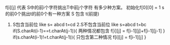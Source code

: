 f[i][j] 代表 S中的前i个字符挑出T中前j个字符  有多少种方案。
初始化f[0][0] = 1 s的前0个挑出t的前0个有一种方案
S 包含 t(前提)
1. S包含当前位 like s= abcd t=cd
2.S不包含当前位 like s=abcd t=bc
if(S.charAt(i-1)==t.charAt(j-1)){
 两种情况都包含 f[i][j] = f[i-1][j]+f[i-1][j-1]
}
if(s.charAt(i-1)!=t.charAt(j-1)){
  只包含第二种情况 f[i][j] = f[i-1][j]
}